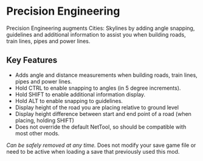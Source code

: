 # Precision Engineering

Precision Engineering augments Cities: Skylines by adding angle snapping, guidelines and additional information to assist you when building roads, train lines, pipes and power lines.

## Key Features

- Adds angle and distance measurements when building roads, train lines, pipes and power lines.
- Hold CTRL to enable snapping to angles (in 5 degree increments).
- Hold SHIFT to enable additional information display.
- Hold ALT to enable snapping to guidelines.
- Display height of the road you are placing relative to ground level
- Display height difference between start and end point of a road (when placing, holding SHIFT)
- Does not override the default NetTool, so should be compatible with most other mods. 

_Can be safely removed at any time._ Does not modify your save game file or need to be active when loading a save that previously used this mod.
